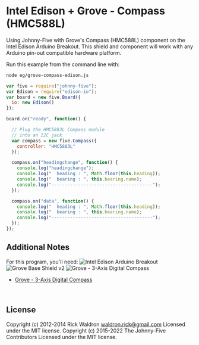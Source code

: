 <!--remove-start-->

# Intel Edison + Grove - Compass (HMC588L)

<!--remove-end-->


Using Johnny-Five with Grove's Compass (HMC588L) component on the Intel Edison Arduino Breakout. This shield and component will work with any Arduino pin-out compatible hardware platform.







Run this example from the command line with:
```bash
node eg/grove-compass-edison.js
```


```javascript
var five = require("johnny-five");
var Edison = require("edison-io");
var board = new five.Board({
  io: new Edison()
});

board.on("ready", function() {

  // Plug the HMC5883L Compass module
  // into an I2C jack
  var compass = new five.Compass({
    controller: "HMC5883L"
  });

  compass.on("headingchange", function() {
    console.log("headingchange");
    console.log("  heading : ", Math.floor(this.heading));
    console.log("  bearing : ", this.bearing.name);
    console.log("--------------------------------------");
  });

  compass.on("data", function() {
    console.log("  heading : ", Math.floor(this.heading));
    console.log("  bearing : ", this.bearing.name);
    console.log("--------------------------------------");
  });
});

```








## Additional Notes
For this program, you'll need:
![Intel Edison Arduino Breakout](https://cdn.sparkfun.com//assets/parts/1/0/1/3/9/13097-06.jpg)
![Grove Base Shield v2](http://www.seeedstudio.com/depot/images/product/base%20shield%20V2_01.jpg)
![Grove - 3-Axis Digital Compass](http://www.seeedstudio.com/depot/images/101020034%201.jpg)
- [Grove - 3-Axis Digital Compass](http://www.seeedstudio.com/depot/Grove-3Axis-Digital-Compass-p-759.html)

&nbsp;

<!--remove-start-->

## License
Copyright (c) 2012-2014 Rick Waldron <waldron.rick@gmail.com>
Licensed under the MIT license.
Copyright (c) 2015-2022 The Johnny-Five Contributors
Licensed under the MIT license.

<!--remove-end-->
